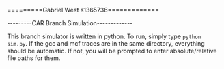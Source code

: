 =========Gabriel West s1365736=============

---------CAR Branch Simulation-------------


This branch simulator is written in python. To run, simply type `python sim.py`. If the gcc and mcf traces are in the same directory, everything should be automatic. If not, you will be prompted to enter absolute/relative file paths for them.
